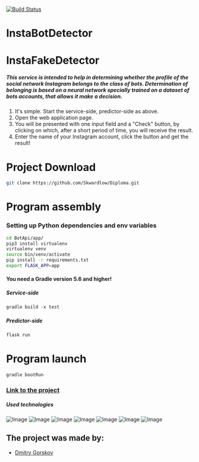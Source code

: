[![Build Status](https://travis-ci.com/Skwardlow/Diploma.svg?token=KCkKDpGCxsPEM3xKfkFv&branch=master)](https://travis-ci.com/github/Skwardlow/Diploma)

# InstaBotDetector

# InstaFakeDetector 
##### This service is intended to help in determining whether the profile of the social network Instagram belongs to the class of bots. Determination of belonging is based on a neural network specially trained on a dataset of bots accounts, that allows it make a decision.
 1. It's simple. Start the service-side, predictor-side as above.
 2. Open the web application page.
 3. You will be presented with one input field and a "Check" button, by clicking on which, after a short period of time, you will receive the result.
 4. Enter the name of your Instagram account, click the button and get the result!

# Project Download
```Bash
git clone https://github.com/Skwardlow/Diploma.git
```

# Program assembly

### Setting up Python dependencies and env variables
```Bash
cd BotApi/app/
pip3 install virtualenv
virtualenv venv
source bin/venv/activate
pip install -r requirements.txt
export FLASK_APP=app
```

#### You need a Gradle version 5.6 and higher!

##### Service-side
```Groovy
gradle build -x test
```

##### Predictor-side
```Bash
flask run
```

# Program launch
```Groovy
gradle bootRun
```

### [Link to the project](https://instabotdetector.herokuapp.com/)

##### Used technologies 
![Image](https://lilly021.com/wp-content/uploads/2019/07/springBoot_featured_image.png)
![Image](https://i.ytimg.com/vi/ClM3T7uozEo/maxresdefault.jpg)
![Image](https://pbs.twimg.com/media/Ch-UM1wWEAISZac.jpg)
![Image](https://static.tildacdn.com/tild3830-6137-4139-b266-323735306638/IG-Glyph-Icon-hero.png)
![Image](https://neurohive.io/wp-content/uploads/2019/06/1200px-Scikit_learn_logo_small.svg.png)
![Image](https://linux-notes.org/wp-content/uploads/2019/06/Ustanovka-heroku-v-UnixLinux-660x320.jpg)
![Image](http://www.johncanessa.com/wp-content/uploads/2017/03/rest_api_logo.jpg)



## The project was made by:
* [Dmitry Gorskov](https://github.com/Skwardlow) 
